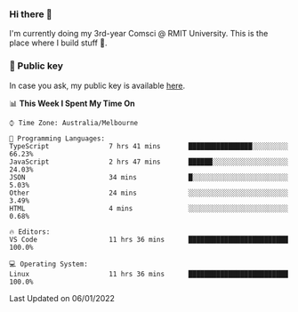 ### Hi there 👋

I'm currently doing my 3rd-year Comsci @ RMIT University. This is the place where I build stuff 👀. 

### 🔑 Public key

In case you ask, my public key is available [here](https://public.auspham.dev/).

<!--START_SECTION:waka-->
📊 **This Week I Spent My Time On** 

```text
⌚︎ Time Zone: Australia/Melbourne

💬 Programming Languages: 
TypeScript               7 hrs 41 mins       ████████████████░░░░░░░░░   66.23% 
JavaScript               2 hrs 47 mins       ██████░░░░░░░░░░░░░░░░░░░   24.03% 
JSON                     34 mins             █░░░░░░░░░░░░░░░░░░░░░░░░   5.03% 
Other                    24 mins             ░░░░░░░░░░░░░░░░░░░░░░░░░   3.49% 
HTML                     4 mins              ░░░░░░░░░░░░░░░░░░░░░░░░░   0.68%

🔥 Editors: 
VS Code                  11 hrs 36 mins      █████████████████████████   100.0%

💻 Operating System: 
Linux                    11 hrs 36 mins      █████████████████████████   100.0%

```


 Last Updated on 06/01/2022
<!--END_SECTION:waka-->

<!--
**rockmanvnx6/rockmanvnx6** is a ✨ _special_ ✨ repository because its `README.md` (this file) appears on your GitHub profile.

Here are some ideas to get you started:

- 🔭 I’m currently working on ...
- 🌱 I’m currently learning ...
- 👯 I’m looking to collaborate on ...
- 🤔 I’m looking for help with ...
- 💬 Ask me about ...
- 📫 How to reach me: ...
- 😄 Pronouns: ...
- ⚡ Fun fact: ...
-->
